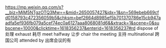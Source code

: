 https://mp.weixin.qq.com/s?__biz=MjM5NTgzOTQ3Mw==&mid=2650057427&idx=1&sn=569ebeb669cfd0158793c472356059b5&chksm=bef2664d8985ef5b701370786e15cb947aadfa5ef936fb079a5cef74ec0a6127aaa8068081d6&&xtrack=1&scene=0&subscene=10000&clicktime=1618356237&enterid=1618356237#rd
dispose of 处理
exhaust 耗尽
meet halfway 让步
chair the meeting 主持
multinational 跨国公司
attended by 出席会议的有

